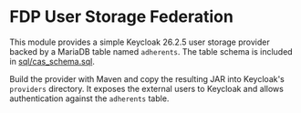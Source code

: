 # FDP User Storage Federation

This module provides a simple Keycloak 26.2.5 user storage provider backed by a MariaDB table named `adherents`.
The table schema is included in [sql/cas_schema.sql](sql/cas_schema.sql).

Build the provider with Maven and copy the resulting JAR into Keycloak's `providers` directory.
It exposes the external users to Keycloak and allows authentication against the `adherents` table.
